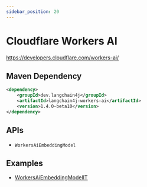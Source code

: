 ```yaml
---
sidebar_position: 20
---
```


# Cloudflare Workers AI

https://developers.cloudflare.com/workers-ai/


## Maven Dependency

```xml
<dependency>
    <groupId>dev.langchain4j</groupId>
    <artifactId>langchain4j-workers-ai</artifactId>
    <version>1.4.0-beta10</version>
</dependency>
```

## APIs

- `WorkersAiEmbeddingModel`


## Examples

- [WorkersAiEmbeddingModelIT](https://github.com/langchain4j/langchain4j/blob/main/langchain4j-workers-ai/src/test/java/dev/langchain4j/model/workersai/WorkersAiEmbeddingModelIT.java)
